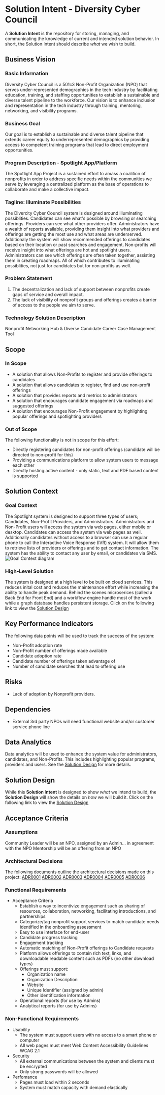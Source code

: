 # Solution Intent - Diversity Cyber Council
A **Solution Intent** is the repository for storing, managing, and communicating the knowledge of current and intended solution behavior. In short, the Solution Intent should describe *what* we wish to build.

## Business Vision
### Basic Information
Diversity Cyber Council is a 501c3 Non-Profit Organization (NPO) that serves under-represented demographics in the tech industry by facilitating education, training, and staffing opportunities to establish a sustainable and diverse talent pipeline to the workforce. Our vision is to enhance inclusion and representation in the tech industry through training, mentoring, networking, and visibility programs.

### Business Goal
Our goal is to establish a sustainable and diverse talent pipeline that extends career equity to underrepresented demographics by providing access to competent training programs that lead to direct employment opportunities.

### Program Description - Spotlight App/Platform
The Spotlight App Project is a sustained effort to amass a coalition of nonprofits in order to address specific needs within the communities we serve by leveraging a centralized platform as the base of operations to collaborate and make a collective impact.

### Tagline: Illuminate Possibilities
The Divercity Cyber Council system is designed around illuminating possiblities. Candidates can see what's possible by browsing or searching offerings. Providers can see what other providers offer. Administrators have a wealth of reports available, providing them insight into what providers and offerings are getting the most use and what areas are underserved. Additionaly the system will show recommended offerings to candidates based on their location or past searches and engagement. Non-profits will receive insight into what offerings are hot and spotlight users. Administrators can see which offerings are often taken together, assisting them in creating roadmaps. All of which contributes to illuminating possiblities, not just for candidates but for non-profits as well.

### Problem Statement
1. The decentralization and lack of support between nonprofits create gaps of service and overall impact.
2. The lack of visibility of nonprofit groups and offerings creates a barrier of access to the people we aim to serve.

### Technology Solution Description
Nonprofit Networking Hub & Diverse Candidate Career Case Management Tool

## Scope
### In Scope
  - A solution that allows Non-Profits to register and provide offerings to candidates
  - A solution that allows candidates to register, find and use non-profit offerings
  - A solution that provides reports and metrics to administrators
  - A solution that encourages candidate engagement via roadmaps and suggested offerings
  - A solution that encourages Non-Profit engagement by highlighting popular offerings and spotlighting providers 
  
### Out of Scope
The following functionality is not in scope for this effort:
  - Directly registering candidates for non-profit offerings (candidate will be directed to non-profit for this)
  - Providing a communications platform to allow system users to message each other
  - Directly hosting active content - only static, text and PDF based content is supported

## Solution Context
### Goal Context
The Spotlight system is designed to support three types of users; Candidates, Non-Profit Providers, and Administrators. Administrators and Non-Profit users will access the system via web pages, either mobile or desktop. Candidates can access the system via web pages as well. Additionally candidates without access to a browser can use a regular phone to call the Interactive Voice Response (IVR) system. It will allow them to retrieve lists of providers or offerings and to get contact information. The system has the ability to contact any user by email, or candidates via SMS.
![Goal Context diagram](/assets/images/DiversityCyberCouncil-ContextDiagram.jpeg)

### High-Level Solution
The system is designed at a high level to be built on cloud services. This reduces inital cost and reduces the maintenance effort while increasing the ability to handle peak demand. Behind the scenes microserices (called a Back End for Front End) and a workflow engine handle most of the work while a graph database handles persistent storage. 
Click on the following link to view the [Solution Design](/assets/pages/SolutionDesign.md)

## Key Performance Indicators
The following data points will be used to track the success of the system:
  - Non-Profit adoption rate
  - Non-Profit number of offerings made available
  - Candidate adoption rate
  - Candidate number of offerings taken advantage of
  - Number of candidate searches that lead to offering use

## Risks
- Lack of adoption by Nonprofit providers.

## Dependencies
- External 3rd party NPOs will need functional website and/or customer service phone line

## Data Analytics
Data analytics will be used to enhance the system value for administrators, candidates, and  Non-Profits. This includes highlighting popular programs, providers and users. See the [Solution Design](/assets/pages/SolutionDesign.md) for more details.

## Solution Design
While this **Solution Intent** is designed to show *what* we intend to build, the **Solution Design** will show the details on *how* we will build it. 
Click on the following link to view the [Solution Design](/assets/pages/SolutionDesign.md)

## Acceptance Criteria
### Assumptions
Community Leader will be an NPO, assigned by an Admin... in agreement with the NPO
Mentorship will be an offering from an NPO

### Architectural Decisions
The following documents outline the architectural decisions made on this project:
[ADR0001](/assets/adrs/ADR0001.txt)
[ADR0002](/assets/adrs/ADR0002.txt)
[ADR0003](/assets/adrs/ADR0004.txt)
[ADR0004](/assets/adrs/ADR0004.txt)
[ADR0005](/assets/adrs/ADR0005.txt)
[ADR0006](/assets/adrs/ADR0006.txt)


### Functional Requirements
- Acceptance Criteria
  - Establish a way to incentivize engagement such as sharing of resources, collaboration, networking, facilitating introductions, and partnerships
  - Categorize/tag nonprofit support services to match candidate needs identified in the onboarding assessment
  - Easy to use interface for end-user
  - Candidate progress tracking
  - Engagement tracking
  - Automatic matching of Non-Profit offerings to Candidate requests
  - Platform allows offerings to contain rich text, links, and downloadable readable content such as PDFs (no other download types)
  - Offerings must support:
    - Organization name
    - Organization Description
    - Website
    - Unique Identifier (assigned by admin)
    - Other identification information
  - Operational reports (for use by Admins)
  - Analytical reports (for use by Admins)

### Non-Functional Requirements
- Usability
  - The system must support users with no access to a smart phone or computer
  - All web pages must meet Web Content Accessibility Guidelines WCAG 2.1
- Security
  - All external communications between the system and clients must be encrypted 
  - Only strong passwords will be allowed
- Perfomance
  - Pages must load within 2 seconds
  - System must match capacity with demand elastically
<!---
   Comments
--->
